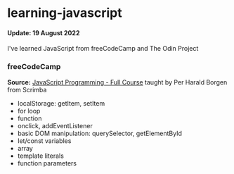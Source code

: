 # **learning-javascript**
#### **Update: 19 August 2022**

I've learned JavaScript from freeCodeCamp and The Odin Project

### **freeCodeCamp**
**Source:** [JavaScript Programming - Full Course](https://youtu.be/jS4aFq5-91M) taught by Per Harald Borgen from Scrimba
- localStorage: getItem, setItem
- for loop
- function
- onclick, addEventListener
- basic DOM manipulation: querySelector, getElementById
- let/const variables
- array
- template literals
- function parameters